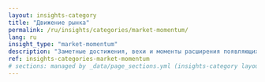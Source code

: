 ```yaml
---
layout: insights-category
title: "Движение рынка"
permalink: /ru/insights/categories/market-momentum/
lang: ru
insight_type: "market-momentum"
description: "Заметные достижения, вехи и моменты расширения появляющихся брендов БРИКС+."
ref: insights-categories-market-momentum
# sections: managed by _data/page_sections.yml (insights-category layout)
---
```

